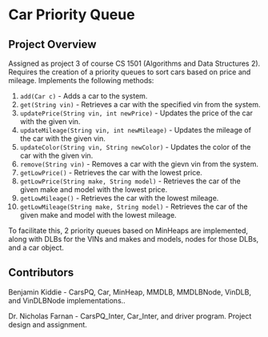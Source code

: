 # Car Priority Queue

## Project Overview
Assigned as project 3 of course CS 1501 (Algorithms and Data Structures 2). Requires the creation of a priority queues to sort cars based on price and mileage. Implements the following methods:

1. `add(Car c)` - Adds a car to the system.
2. `get(String vin)` - Retrieves a car with the specified vin from the system.
3. `updatePrice(String vin, int newPrice)` - Updates the price of the car with the given vin.
4. `updateMileage(String vin, int newMileage)` - Updates the mileage of the car with the given vin.
5. `updateColor(String vin, String newColor)` - Updates the color of the car with the given vin.
6. `remove(String vin)` - Removes a car with the gievn vin from the system.
7. `getLowPrice()` - Retrieves the car with the lowest price.
8. `getLowPrice(String make, String model)` - Retrieves the car of the given make and model with the lowest price.
9. `getLowMileage()` - Retrieves the car with the lowest mileage.
10. `getLowMileage(String make, String model)` - Retrieves the car of the given make and model with the lowest mileage.

To facilitate this, 2 priority queues based on MinHeaps are implemented, along with DLBs for the VINs and makes and models, nodes for those DLBs, and a car object.

## Contributors
Benjamin Kiddie - CarsPQ, Car, MinHeap, MMDLB, MMDLBNode, VinDLB, and VinDLBNode implementations..

Dr. Nicholas Farnan - CarsPQ_Inter, Car_Inter, and driver program. Project design and assignment.